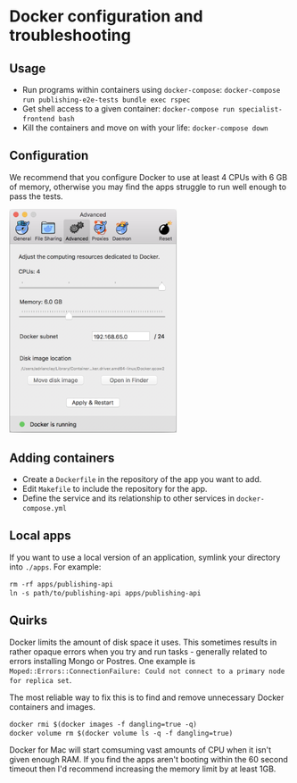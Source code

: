 # Docker configuration and troubleshooting

## Usage

- Run programs within containers using `docker-compose`:
  `docker-compose run publishing-e2e-tests bundle exec rspec`
- Get shell access to a given container: `docker-compose run specialist-frontend bash`
- Kill the containers and move on with your life: `docker-compose down`

## Configuration

We recommend that you configure Docker to use at least 4 CPUs with 6 GB of
memory, otherwise you may find the apps struggle to run well enough to pass the
tests.

<img src="docker/docker-configuration.png" width="300" />

## Adding containers

- Create a `Dockerfile` in the repository of the app you want to add.
- Edit `Makefile` to include the repository for the app.
- Define the service and its relationship to other services in
  `docker-compose.yml`

## Local apps

If you want to use a local version of an application, symlink your
directory into `./apps`. For example:

```
rm -rf apps/publishing-api
ln -s path/to/publishing-api apps/publishing-api
```

## Quirks

Docker limits the amount of disk space it uses. This sometimes results in
rather opaque errors when you try and run tasks - generally related to
errors installing Mongo or Postres. One example is
`Moped::Errors::ConnectionFailure: Could not connect to a primary node for
replica set`.

The most reliable way to fix this is to find and remove unnecessary Docker
containers and images.

```
docker rmi $(docker images -f dangling=true -q)
docker volume rm $(docker volume ls -q -f dangling=true)
```

Docker for Mac will start comsuming vast amounts of CPU when it isn't given
enough RAM.   If you find the apps aren't booting within the 60 second timeout
then I'd recommend increasing the memory limit by at least 1GB.
